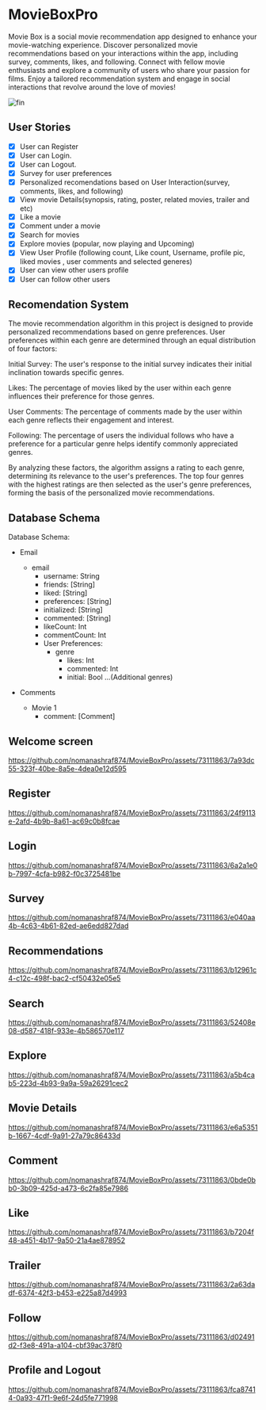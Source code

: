 # MovieBoxPro
Movie Box is a social movie recommendation app designed to enhance your movie-watching experience. Discover personalized movie recommendations based on your interactions within the app, including survey, comments, likes, and following. Connect with fellow movie enthusiasts and explore a community of users who share your passion for films. Enjoy a tailored recommendation system and engage in social interactions that revolve around the love of movies!

![fin](https://github.com/nomanashraf874/MovieBoxPro/assets/73111863/4874a622-873c-4aec-822b-e0ea51f9d40d)

## User Stories
- [x] User can Register
- [x] User can Login.
- [x] User can Logout.
- [x] Survey for user preferences
- [x] Personalized recomendations based on User Interaction(survey, comments, likes, and following)
- [x] View movie Details(synopsis, rating, poster, related movies, trailer and etc)
- [x] Like a movie
- [x] Comment under a movie
- [x] Search for movies
- [x] Explore movies (popular, now playing and Upcoming)
- [x] View User Profile (following count, Like count, Username, profile pic, liked movies , user comments and selected generes)
- [x] User can view other users profile
- [x] User can follow other users

## Recomendation System 
The movie recommendation algorithm in this project is designed to provide personalized recommendations based on genre preferences. User preferences within each genre are determined through an equal distribution of four factors:

Initial Survey: The user's response to the initial survey indicates their initial inclination towards specific genres.

Likes: The percentage of movies liked by the user within each genre influences their preference for those genres.

User Comments: The percentage of comments made by the user within each genre reflects their engagement and interest.

Following: The percentage of users the individual follows who have a preference for a particular genre helps identify commonly appreciated genres.

By analyzing these factors, the algorithm assigns a rating to each genre, determining its relevance to the user's preferences. The top four genres with the highest ratings are then selected as the user's genre preferences, forming the basis of the personalized movie recommendations. 

## Database Schema
Database Schema:

- Email
  - email
    - username: String
    - friends: [String]
    - liked: [String]
    - preferences: [String]
    - initialized: [String]
    - commented: [String]
    - likeCount: Int
    - commentCount: Int
    - User Preferences:
      - genre
        - likes: Int
        - commented: Int
        - initial: Bool
      ...(Additional genres)

- Comments
  - Movie 1
    - comment: [Comment]

## Welcome screen
https://github.com/nomanashraf874/MovieBoxPro/assets/73111863/7a93dc55-323f-40be-8a5e-4dea0e12d595

## Register
https://github.com/nomanashraf874/MovieBoxPro/assets/73111863/24f9113e-2afd-4b9b-8a61-ac69c0b8fcae

## Login
https://github.com/nomanashraf874/MovieBoxPro/assets/73111863/6a2a1e0b-7997-4cfa-b982-f0c3725481be

## Survey
https://github.com/nomanashraf874/MovieBoxPro/assets/73111863/e040aa4b-4c63-4b61-82ed-ae6edd827dad

## Recommendations
https://github.com/nomanashraf874/MovieBoxPro/assets/73111863/b12961c4-c12c-498f-bac2-cf50432e05e5

## Search
https://github.com/nomanashraf874/MovieBoxPro/assets/73111863/52408e08-d587-418f-933e-4b586570e117

## Explore
https://github.com/nomanashraf874/MovieBoxPro/assets/73111863/a5b4cab5-223d-4b93-9a9a-59a26291cec2

## Movie Details
https://github.com/nomanashraf874/MovieBoxPro/assets/73111863/e6a5351b-1667-4cdf-9a91-27a79c86433d

## Comment
https://github.com/nomanashraf874/MovieBoxPro/assets/73111863/0bde0bb0-3b09-425d-a473-6c2fa85e7986

## Like
https://github.com/nomanashraf874/MovieBoxPro/assets/73111863/b7204f48-a451-4b17-9a50-21a4ae878952

## Trailer
https://github.com/nomanashraf874/MovieBoxPro/assets/73111863/2a63dadf-6374-42f3-b453-e225a87d4993

## Follow
https://github.com/nomanashraf874/MovieBoxPro/assets/73111863/d02491d2-f3e8-491a-a104-cbf39ac378f0

## Profile and Logout
https://github.com/nomanashraf874/MovieBoxPro/assets/73111863/fca87414-0a93-47f1-9e6f-24d5fe771998
